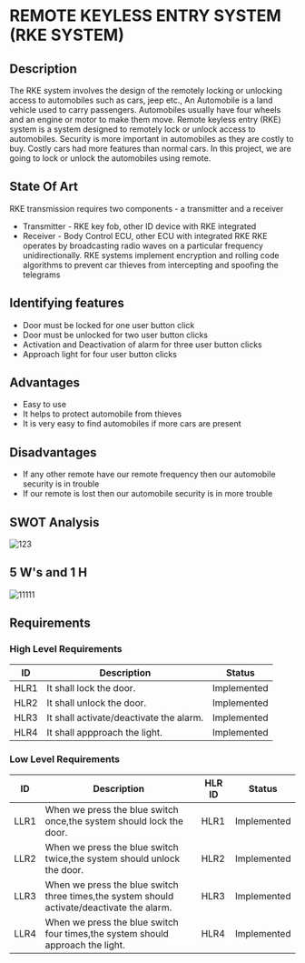 # REMOTE KEYLESS ENTRY SYSTEM (RKE SYSTEM)

 ## Description
 
The RKE system involves the design of the remotely locking or unlocking access to automobiles such as cars, jeep etc., An Automobile is a land vehicle used to carry passengers. Automobiles usually have four wheels and an engine or motor to make them move. Remote keyless entry (RKE) system is a system designed to remotely lock or unlock access to automobiles. Security is more important in automobiles as they are costly to buy. Costly cars had more features than normal cars. In this project, we are going to lock or unlock the automobiles using remote.

## State Of Art

RKE transmission requires two components - a transmitter and a receiver
* Transmitter - RKE key fob, other ID device with RKE integrated
* Receiver - Body Control ECU, other ECU with integrated RKE RKE operates by broadcasting radio waves on a particular frequency unidirectionally. RKE systems implement encryption and rolling code algorithms to prevent car thieves from intercepting and spoofing the telegrams
 
## Identifying features
  
 * Door must be locked for one user button click
 * Door must be unlocked for two user button clicks
 * Activation and Deactivation of alarm for three user button clicks
 * Approach light for four user button clicks

## Advantages

* Easy to use
* It helps to protect automobile from thieves
* It is very easy to find automobiles if more cars are present

## Disadvantages

* If any other remote have our remote frequency then our automobile security is in trouble
* If our remote is lost then our automobile security is in more trouble
  
## SWOT Analysis
  
![123](https://user-images.githubusercontent.com/82749120/157896704-f9a8547e-6095-4e89-98c5-e337a814cada.png)

## 5 W's and 1 H

![11111](https://user-images.githubusercontent.com/82749120/157889756-8a7f10cd-23f1-4902-97b7-cfa625acb4f0.png)

## Requirements

### High Level Requirements

| ID| Description|Status|
|---|------------|------|
|HLR1|It shall lock the door.|Implemented |
|HLR2|It shall unlock the door.|Implemented|
|HLR3|It shall activate/deactivate the alarm.|Implemented |
|HLR4|It shall appproach the light.|Implemented |

### Low Level Requirements

|ID|Description|HLR ID|Status|
|--|-----------|------|-------|
|LLR1|When we press the blue switch once,the system should lock the door.|HLR1|Implemented |
|LLR2|When we press the blue switch twice,the system should unlock the door.|HLR2|Implemented |
|LLR3|When we press the blue switch three times,the system should activate/deactivate the alarm.|HLR3|Implemented |
|LLR4|When we press the blue switch four times,the system should approach the light.|HLR4|Implemented |








